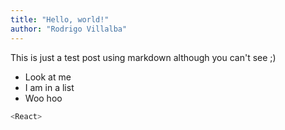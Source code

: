 ```yaml
---
title: "Hello, world!"
author: "Rodrigo Villalba"
---
```


This is just a test post using markdown although you can't see ;)

- Look at me
- I am in a list
- Woo hoo

```js
<React>
```
